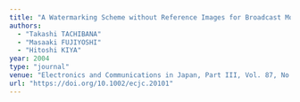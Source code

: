 ```yaml
---
title: "A Watermarking Scheme without Reference Images for Broadcast Monitoring"
authors:
  - "Takashi TACHIBANA"
  - "Masaaki FUJIYOSHI"
  - "Hitoshi KIYA"
year: 2004
type: "journal"
venue: "Electronics and Communications in Japan, Part III, Vol. 87, No. 9, pp. 22-32, 2004-09-01."
url: "https://doi.org/10.1002/ecjc.20101"
---
```

